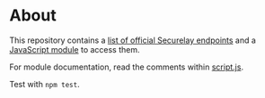 # About

This repository contains a [list of official Securelay endpoints](endpoints.json) and a [JavaScript module](script.js) to access them.

For module documentation, read the comments within [script.js](script.js).

Test with `npm test`.
